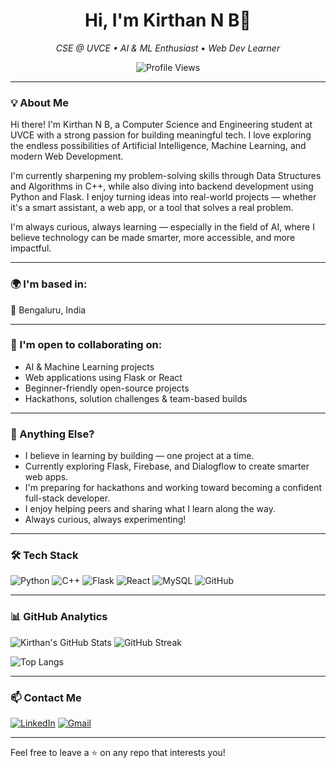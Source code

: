 <h1 align="center">Hi, I'm Kirthan N B👋</h1>

<p align="center">
  <em>CSE @ UVCE • AI & ML Enthusiast • Web Dev Learner</em>
</p>

<p align="center">
  <img src="https://komarev.com/ghpvc/?username=KirthanNB&label=Profile%20views&color=0e75b6&style=flat" alt="Profile Views" />
</p>

---

### 💡 About Me

Hi there! I'm Kirthan N B, a Computer Science and Engineering student at UVCE with a strong passion for building meaningful tech. I love exploring the endless possibilities of Artificial Intelligence, Machine Learning, and modern Web Development.

I'm currently sharpening my problem-solving skills through Data Structures and Algorithms in C++, while also diving into backend development using Python and Flask. I enjoy turning ideas into real-world projects — whether it's a smart assistant, a web app, or a tool that solves a real problem.

I'm always curious, always learning — especially in the field of AI, where I believe technology can be made smarter, more accessible, and more impactful.

---

### 🌍 I'm based in:
📍 Bengaluru, India

---

### 🤝 I'm open to collaborating on:
- AI & Machine Learning projects  
- Web applications using Flask or React  
- Beginner-friendly open-source projects  
- Hackathons, solution challenges & team-based builds  

---

### 🌱 Anything Else?
- I believe in learning by building — one project at a time.  
- Currently exploring Flask, Firebase, and Dialogflow to create smarter web apps.  
- I'm preparing for hackathons and working toward becoming a confident full-stack developer.  
- I enjoy helping peers and sharing what I learn along the way.  
- Always curious, always experimenting!

---

### 🛠️ Tech Stack
![Python](https://img.shields.io/badge/Python-3776AB?style=flat&logo=python&logoColor=white)
![C++](https://img.shields.io/badge/C++-00599C?style=flat&logo=cplusplus&logoColor=white)
![Flask](https://img.shields.io/badge/Flask-black?style=flat&logo=flask)
![React](https://img.shields.io/badge/React-20232A?style=flat&logo=react&logoColor=61DAFB)
![MySQL](https://img.shields.io/badge/MySQL-00000F?style=flat&logo=mysql&logoColor=white)
![GitHub](https://img.shields.io/badge/GitHub-181717?style=flat&logo=github)

---

### 📊 GitHub Analytics

![Kirthan's GitHub Stats](https://github-readme-stats.vercel.app/api?username=KirthanNB&show_icons=true&theme=radical)
![GitHub Streak](https://github-readme-streak-stats.herokuapp.com/?user=KirthanNB&theme=radical)

![Top Langs](https://github-readme-stats.vercel.app/api/top-langs/?username=KirthanNB&layout=compact&theme=radical)


---

### 📫 Contact Me
[![LinkedIn](https://img.shields.io/badge/LinkedIn-blue?style=flat&logo=linkedin&logoColor=white)](https://www.linkedin.com/in/kirthan-nb-8b522530b)
[![Gmail](https://img.shields.io/badge/Gmail-D14836?style=flat&logo=gmail&logoColor=white)](mailto:kirthannb@gmail.com)

---

Feel free to leave a ⭐ on any repo that interests you!
